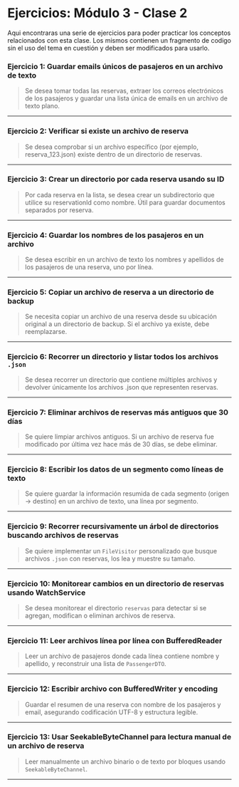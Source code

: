 # Ejercicios: Módulo 3 - Clase 2

Aqui encontraras una serie de ejercicios para poder practicar los conceptos relacionados con esta clase. Los mismos contienen un fragmento de codigo sin el uso del tema en cuestión y deben ser modificados para usarlo.

###  **Ejercicio 1: Guardar emails únicos de pasajeros en un archivo de texto**

> Se desea tomar todas las reservas, extraer los correos electrónicos de los pasajeros y guardar una lista única de emails en un archivo de texto plano.

---

### **Ejercicio 2: Verificar si existe un archivo de reserva**

> Se desea comprobar si un archivo específico (por ejemplo, reserva_123.json) existe dentro de un directorio de reservas.

---

###  **Ejercicio 3: Crear un directorio por cada reserva usando su ID**

> Por cada reserva en la lista, se desea crear un subdirectorio que utilice su reservationId como nombre. Útil para guardar documentos separados por reserva.

---

###  **Ejercicio 4: Guardar los nombres de los pasajeros en un archivo**

> Se desea escribir en un archivo de texto los nombres y apellidos de los pasajeros de una reserva, uno por línea.

---


### **Ejercicio 5: Copiar un archivo de reserva a un directorio de backup**

> Se necesita copiar un archivo de una reserva desde su ubicación original a un directorio de backup. Si el archivo ya existe, debe reemplazarse.

---

###  **Ejercicio 6: Recorrer un directorio y listar todos los archivos `.json`**

> Se desea recorrer un directorio que contiene múltiples archivos y devolver únicamente los archivos .json que representen reservas.

---

### **Ejercicio 7: Eliminar archivos de reservas más antiguos que 30 días**

> Se quiere limpiar archivos antiguos. Si un archivo de reserva fue modificado por última vez hace más de 30 días, se debe eliminar.

---

###  **Ejercicio 8: Escribir los datos de un segmento como líneas de texto**

> Se quiere guardar la información resumida de cada segmento (origen → destino) en un archivo de texto, una línea por segmento.

---

### **Ejercicio 9: Recorrer recursivamente un árbol de directorios buscando archivos de reservas**

> Se quiere implementar un `FileVisitor` personalizado que busque archivos `.json` con reservas, los lea y muestre su tamaño.

---

### **Ejercicio 10: Monitorear cambios en un directorio de reservas usando WatchService**

> Se desea monitorear el directorio `reservas` para detectar si se agregan, modifican o eliminan archivos de reserva.


---

###  **Ejercicio 11: Leer archivos línea por línea con BufferedReader**

> Leer un archivo de pasajeros donde cada línea contiene nombre y apellido, y reconstruir una lista de `PassengerDTO`.

---

###  **Ejercicio 12: Escribir archivo con BufferedWriter y encoding**

> Guardar el resumen de una reserva con nombre de los pasajeros y email, asegurando codificación UTF-8 y estructura legible.


---

###  **Ejercicio 13: Usar SeekableByteChannel para lectura manual de un archivo de reserva**

> Leer manualmente un archivo binario o de texto por bloques usando `SeekableByteChannel`.



---
